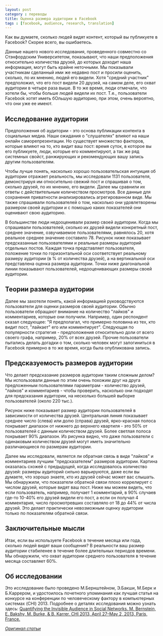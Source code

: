 ```yaml
---
layout: post
category : переводы
title: Оценка размера аудитории в Facebook
tags : [facebook, audience, research, translation]
---
```


Как вы думаете, сколько людей видят контент, который вы публикуете в Facebook? Скорее всего, вы ошибаетесь.

Данные нашего нового исследования, проведенного совместно со Стэнфордским Университетом, показывают, что наши 
предположения относительно количества друзей, до которых доходит наша информация, могут быть крайне неточными. 
Мы показывали участникам сделанный ими же недавно пост и просили оценить, сколько, по их мнению, людей его видели. 
Хотя "средний участник" предположил, что его пост видели 20 друзей, на самом деле, его охват аудитории в четыре 
раза выше. В то же время, люди отмечали, что хотели бы, чтобы больше людей видели их пост. Т.е., пользователи 
Facebook хотят иметь бОльшую аудиторию, при этом, очень вероятно, что они уже ее имеют.

<!--break-->
 
## Исследование аудитории

Предположения об аудитории - это основа публикации контента в социальных медиа. Наши ожидания о "слушателях" влияют 
на наши онлайн саморепрезентации. Но существует множество факторов, которые влияют на то, кто видит ваш пост: 
время суток, в которое вы его публикуете, люди, которые его комментируют, а так же ряд системных свойст, 
ранжирующих и рекомендующих вашу запись другим пользователям.

Чтобы лучше понять, насколько хорошо пользовательская интуиция об аудитории отражает реальность, мы исследовали 1131 
пользователя, демонстрируя им относительно свежий пост и спрашивая о том, сколько друзей, по их мнению, его видели. 
Далее мы сравнили их ответы с действительным количеством просмотров. Все данные для сохранения приватности 
анализировались агрегированном виде. Мы также спрашивали пользователей о том, насколько они удовлетворены размером 
своей аудитории и с помощью каких показателей они оценивают свою аудиторию.

В большинстве люди недооценивали размер своей аудитории. Когда мы спрашивали пользователей, сколько их друзей видели 
конкретный пост, среднее значение, озвучиваемое пользователями, равнялось 20, хотя реальное среднее значение 
составило 78. Рисунок ниже показывает предсказанные пользователями и реальные размеры аудиторий отдельных постов. 
Каждая точка представляет пользователя, положение точки по горизонтальной оси соответствует реальному размеру 
аудитории (в % от количества друзей), а на вертикальной оси представлена оценка размера аудитории. Точки ниже 
диагональной линии показывают пользователей, недооценивающих размеры своей аудитории.

## Теории размера аудитории

Далее мы захотели понять, какой информацией руководствуются пользователи для оценки размеров своей аудитории. 
Обычно пользователи обращают внимание на количество "лайков" и комментариев, которые они получили. Например, 
один респондент сказал следующее: "Я предполагал, что примерно половина из тех, кто видит пост, "лайкает" 
его или комментирует". Следующая по популярности стратегия - предположения относительно доли от всего своего 
графа, например, 20% от всех друзей. Прочие пользователи пытались делать догадки о том, сколько человек могут 
залогиниться в Facebook примерно в то же время, когда была опубликована запись.
 
## Предсказуемость размеров аудитории

Что делает предсказание размеров аудитории таким сложным делом? Мы использовали данные по этим очень похожим 
друг на друга предложенным пользователями параметрам - количество друзей, "лайков" и комментариев - чтобы проверить, 
насколько они подходят для предсказания аудитории, на несколько большей выборке пользователей (около 220 тыс.).

Рисунок ниже показывает размер аудитории пользователей в зависимости от количества друзей. Центральная линия 
показывает среднее число (слева) или долю (справа) друзей, ярко-красная полоса покрывает диапазон от нижнего 
до верхнего квартиля - это 50% от пользователей с данным количеством друзей. Более светлая полоса покрывает 90% 
диапазон. Из рисунка видно, что даже пользователи с одинаковым количеством друзей могут иметь значительно 
различающиеся по размерам аудитории.

Далее мы исследовали, является ли обратная связь в виде "лайков" и комментариев лучшим "предсказателем" размеров 
аудитории. Картина оказалась схожей с предыдущей, когда исследовалось количество друзей: размеры аудиторий сильно 
варьируются, даже если вы думаете, что хорошо знаете, кто из друзей сейчас может вас слышать. Мы обнаружили, что 
показатели обратной связи плохо коррелирует с числом друзей, которые видят ваш пост. Ниже мы можем видеть, что 
если пользователь, например, получает 1 комментарий, в 90% случаев где-то 10-40% его друзей видели его пост, 
а если он получал 4 комментария, число просмотревших составляло от 18 до 44% от числа друзей. Это делает 
практически невозможным оценку аудитории только по показателям обратной связи.

## Заключительные мысли

Итак, если вы используете Facebook в течение месяца или года, сколько людей видят ваши сообщения? 
В реальности ваш размер аудитории стабиленее в течение более длительных периодов времени. 
Мы обнаружили, что охват аудитории среднего пользователя в течение месяца составляет 60%.
 
## Об исследовании

Это исследование было проведено М.Бернштейном, Э.Бакши, М.Берк и Б.Каррером, и удостоилось почетного упоминания 
как лучшая статья на конкурсе на конференции по человеческому фактору в компьютерных системах (CHI) 2013. 
Подробнее о деталях исследования можно узнать здесь:
[Quantifying the Invisible Audience in Social Networks. M. Bernstein, E. Bakshy, M. Burke, & B. Karrer. CHI 2013, April 27–May 2, 2013, Paris, France.](http://hci.stanford.edu/publications/2013/invisibleaudience/invisibleaudience.pdf)

[_Оригинал статьи_](http://www.facebook.com/notes/facebook-data-science/estimating-audience-size-on-facebook/10151390940058859)
